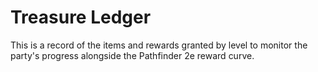 # Treasure Ledger

This is a record of the items and rewards granted by level to monitor the party's progress alongside the Pathfinder 2e reward curve.
